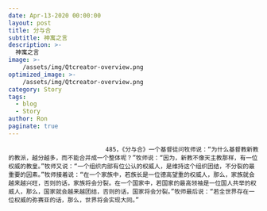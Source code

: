```yaml
---
date: Apr-13-2020 00:00:00
layout: post
title: 分与合
subtitle: 神寓之言
description: >-
  神寓之言
image: >-
    /assets/img/Qtcreator-overview.png
optimized_image: >-
    /assets/img/Qtcreator-overview.png
category: Story
tags:
  - blog
  - Story
author: Ron
paginate: true
---
```


							　　485，《分与合》一个基督徒问牧师说：“为什么基督教新教的教派，越分越多，而不能合并成一个整体呢？”牧师说：“因为，新教不像天主教那样，有一位权威的教皇。”牧师又说：“一个组织内部有位公认的权威人，是维持这个组织团结，不分裂的最重要的因素。”牧师接着说：“在一个家族中，若族长是一位德高望重的权威人，那么，家族就会越来越兴旺，否则的话，家族将会分裂。在一个国家中，若国家的最高领袖是一位国人共举的权威人，那么，国家就会越来越团结，否则的话，国家将会分裂。”牧师最后说：“若全世界存在一位权威的弥赛亚的话，那么，世界将会实现大同。”
							
							
						